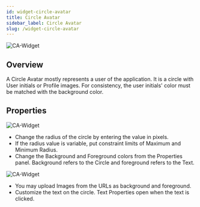 ```yaml
---
id: widget-circle-avatar
title: Circle Avatar
sidebar_label: Circle Avatar 
slug: /widget-circle-avatar
---
```


![CA-Widget](/img/Widget-Circle-Avatar-1.png)

##  Overview

A Circle Avatar mostly represents a user of the application. It is a circle with User initials or Profile images.
For consistency, the user initials' color must be matched with the background color.

##  Properties

![CA-Widget](/img/Widget-Circle-Avatar-2.png)

* Change the radius of the circle by entering the value in pixels.
* If the radius value is variable, put constraint limits of Maximum and Minimum Radius.
* Change the Background and Foreground colors from the Properties panel. Background refers to the Circle and foreground refers to the Text.

![CA-Widget](/img/Widget-Circle-Avatar-3.png)

* You may upload Images from the URLs as background and foreground.
* Customize the text on the circle. Text Properties open when the text is clicked.